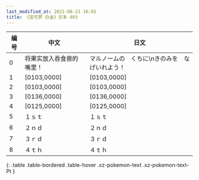```yaml
---
last_modified_at: 2021-08-21 16:02
title: 《宝可梦 白金》文本 403
---
```

| 编号 | 中文 | 日文 |
| ---- | ---- | ---- |
| 0 | 将果实放入吞食兽的嘴里！ | マルノームの　くちに\nきのみを　なげいれよう！ |
| 1 | [0103,0000] | [0103,0000] |
| 2 | [0103,0000] | [0103,0000] |
| 3 | [0136,0000] | [0136,0000] |
| 4 | [0125,0000] | [0125,0000] |
| 5 | １ｓｔ | １ｓｔ |
| 6 | ２ｎｄ | ２ｎｄ |
| 7 | ３ｒｄ | ３ｒｄ |
| 8 | ４ｔｈ | ４ｔｈ |
{: .table .table-bordered .table-hover .xz-pokemon-text .xz-pokemon-text-Pt }
